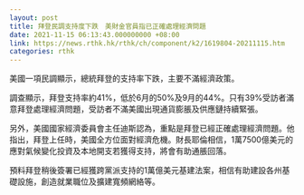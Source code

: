 ```yaml
---
layout: post
title: 拜登民調支持度下跌　美財金官員指已正確處理經濟問題
date: 2021-11-15 06:13:43.000000000 +08:00
link: https://news.rthk.hk/rthk/ch/component/k2/1619804-20211115.htm
categories: rthk
---
```


美國一項民調顯示，總統拜登的支持率下跌，主要不滿經濟政策。

調查顯示，拜登支持率約41%，低於6月的50%及9月的44%。只有39%受訪者滿意拜登處理經濟問題，受訪者不滿美國出現通貨膨脹及供應鏈持續緊張。

另外，美國國家經濟委員會主任迪斯認為，重點是拜登已經正確處理經濟問題。他指出，拜登上任時，美國全方位面對經濟危機。財長耶倫相信，1萬7500億美元的應對氣候變化投資及本地開支若獲得支持，將會有助通脹回落。

預料拜登稍後簽署已經獲跨黨派支持的1萬億美元基建法案，相信有助建設各州基礎設施，創造就業職位及擴建寬頻網絡等。
